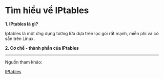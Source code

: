 # Tìm hiểu về IPtables 

**1. IPtables là gì?** 

Iptables là một ứng dụng tường lửa dựa trên lọc gói rất mạnh, miễn phí và có sẵn trên Linux.

**2. Cơ chế - thành phần của IPtables** 

----
Nguồn tham khảo: 

[IPtables](https://bizflycloud.vn/tin-tuc/tim-hieu-ve-iptables-phan-1-660.htm)

